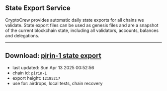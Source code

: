 ## State Export Service
CryptoCrew provides automatic daily state exports for all chains we validate. State export files can be used as genesis files and are a snapshot of the current blockchain state, including all validators, accounts, balances and delegations.

---
**Download: [pirin-1 state export](https://dl-eu2.ccvalidators.com/SERVICE/nolus/pirin-1_export_12185217.json)**
---

- last updated: Sun Apr 13 2025 00:52:56
- chain id: `pirin-1`
- export height: `12185217`
- use for: airdrops, local tests, chain recovery

